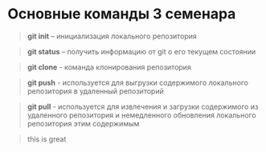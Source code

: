 # Основные команды 3 семенара

>**git init** – инициализация локального репозитория

>**git status** – получить информацию от git о его текущем состоянии

>**git clone** - команда клонирования репозитория 
 
>**git push** - используется для выгрузки содержимого локального репозитория в удаленный репозиторий 
 
>**git pull** - используется для извлечения и загрузки содержимого из удаленного репозитория и немедленного обновления локального репозитория этим содержимым

> this is great
